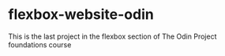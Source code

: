 # flexbox-website-odin
This is the last project in the flexbox section of The Odin Project foundations course

